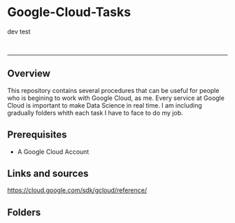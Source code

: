 # Google-Cloud-Tasks

dev test


<br>
<hr>


## Overview

This repository contains several procedures that can be useful for people who is begining to work with Google Cloud, as me. Every service at Google Cloud is important to make Data Science in real time. I am including gradually folders whith each task I have to face to do my job.
## Prerequisites

- A Google Cloud Account

## Links and sources

https://cloud.google.com/sdk/gcloud/reference/

## Folders
